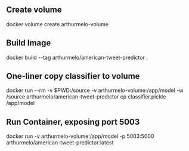 ## Create volume
docker volume create arthurmelo-volume

## Build Image
docker build --tag arthurmelo/american-tweet-predictor .

## One-liner copy classifier to volume
docker run --rm -v $PWD:/source -v arthurmelo-volume:/app/model -w /source arthurmelo/american-tweet-predictor cp classifier.pickle /app/model

## Run Container, exposing port 5003
docker run -v arthurmelo-volume:/app/model -p 5003:5000 arthurmelo/american-tweet-predictor:latest
